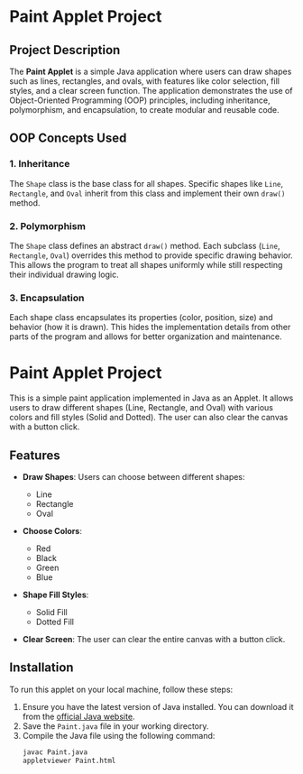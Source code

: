 # Paint Applet Project

## Project Description

The **Paint Applet** is a simple Java application where users can draw shapes such as lines, rectangles, and ovals, with features like color selection, fill styles, and a clear screen function. The application demonstrates the use of Object-Oriented Programming (OOP) principles, including inheritance, polymorphism, and encapsulation, to create modular and reusable code.

## OOP Concepts Used

### **1. Inheritance**
The `Shape` class is the base class for all shapes. Specific shapes like `Line`, `Rectangle`, and `Oval` inherit from this class and implement their own `draw()` method.

### **2. Polymorphism**
The `Shape` class defines an abstract `draw()` method. Each subclass (`Line`, `Rectangle`, `Oval`) overrides this method to provide specific drawing behavior. This allows the program to treat all shapes uniformly while still respecting their individual drawing logic.

### **3. Encapsulation**
Each shape class encapsulates its properties (color, position, size) and behavior (how it is drawn). This hides the implementation details from other parts of the program and allows for better organization and maintenance.

# Paint Applet Project

This is a simple paint application implemented in Java as an Applet. It allows users to draw different shapes (Line, Rectangle, and Oval) with various colors and fill styles (Solid and Dotted). The user can also clear the canvas with a button click.

## Features

- **Draw Shapes**: Users can choose between different shapes: 
  - Line
  - Rectangle
  - Oval

- **Choose Colors**: 
  - Red
  - Black
  - Green
  - Blue

- **Shape Fill Styles**: 
  - Solid Fill
  - Dotted Fill

- **Clear Screen**: The user can clear the entire canvas with a button click.

## Installation

To run this applet on your local machine, follow these steps:

1. Ensure you have the latest version of Java installed. You can download it from the [official Java website](https://www.oracle.com/java/technologies/javase-jdk11-downloads.html).
2. Save the `Paint.java` file in your working directory.
3. Compile the Java file using the following command:
   ```bash
   javac Paint.java
   appletviewer Paint.html


